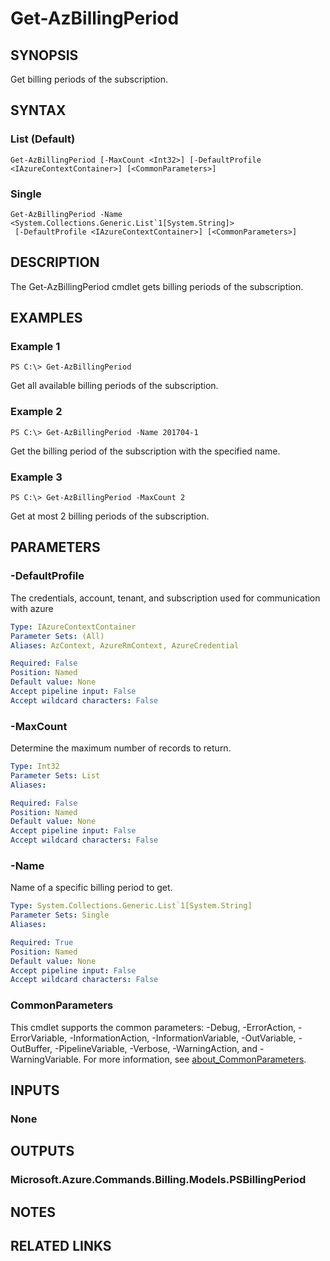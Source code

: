 ﻿---
external help file: Microsoft.Azure.PowerShell.Cmdlets.Billing.dll-Help.xml
Module Name: Az.Billing
online version: https://docs.microsoft.com/en-us/powershell/module/az.billing/get-azbillingperiod
schema: 2.0.0
---

# Get-AzBillingPeriod

## SYNOPSIS
Get billing periods of the subscription.

## SYNTAX

### List (Default)
```
Get-AzBillingPeriod [-MaxCount <Int32>] [-DefaultProfile <IAzureContextContainer>] [<CommonParameters>]
```

### Single
```
Get-AzBillingPeriod -Name <System.Collections.Generic.List`1[System.String]>
 [-DefaultProfile <IAzureContextContainer>] [<CommonParameters>]
```

## DESCRIPTION
The Get-AzBillingPeriod cmdlet gets billing periods of the subscription.

## EXAMPLES

### Example 1
```
PS C:\> Get-AzBillingPeriod
```

Get all available billing periods of the subscription.

### Example 2
```
PS C:\> Get-AzBillingPeriod -Name 201704-1
```

Get the billing period of the subscription with the specified name.

### Example 3
```
PS C:\> Get-AzBillingPeriod -MaxCount 2
```

Get at most 2 billing periods of the subscription.

## PARAMETERS

### -DefaultProfile
The credentials, account, tenant, and subscription used for communication with azure

```yaml
Type: IAzureContextContainer
Parameter Sets: (All)
Aliases: AzContext, AzureRmContext, AzureCredential

Required: False
Position: Named
Default value: None
Accept pipeline input: False
Accept wildcard characters: False
```

### -MaxCount
Determine the maximum number of records to return.

```yaml
Type: Int32
Parameter Sets: List
Aliases:

Required: False
Position: Named
Default value: None
Accept pipeline input: False
Accept wildcard characters: False
```

### -Name
Name of a specific billing period to get.

```yaml
Type: System.Collections.Generic.List`1[System.String]
Parameter Sets: Single
Aliases:

Required: True
Position: Named
Default value: None
Accept pipeline input: False
Accept wildcard characters: False
```

### CommonParameters
This cmdlet supports the common parameters: -Debug, -ErrorAction, -ErrorVariable, -InformationAction, -InformationVariable, -OutVariable, -OutBuffer, -PipelineVariable, -Verbose, -WarningAction, and -WarningVariable. For more information, see [about_CommonParameters](http://go.microsoft.com/fwlink/?LinkID=113216).

## INPUTS

### None
## OUTPUTS

### Microsoft.Azure.Commands.Billing.Models.PSBillingPeriod
## NOTES

## RELATED LINKS
